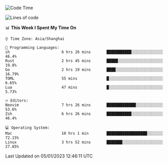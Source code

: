 <!--START_SECTION:waka-->
![Code Time](http://img.shields.io/badge/Code%20Time-1%2C105%20hrs%204%20mins-blue)

![Lines of code](https://img.shields.io/badge/From%20Hello%20World%20I%27ve%20Written-24%20Thousand%20lines%20of%20code-blue)

📊 **This Week I Spent My Time On** 

```text
⌚︎ Time Zone: Asia/Shanghai

💬 Programming Languages: 
sh                       6 hrs 26 mins       ███████████░░░░░░░░░░░░░░   46.4% 
Rust                     2 hrs 45 mins       █████░░░░░░░░░░░░░░░░░░░░   19.8% 
Go                       2 hrs 19 mins       ████░░░░░░░░░░░░░░░░░░░░░   16.79% 
TOML                     55 mins             █░░░░░░░░░░░░░░░░░░░░░░░░   6.65% 
Lua                      47 mins             █░░░░░░░░░░░░░░░░░░░░░░░░   5.73%

🔥 Editors: 
Neovim                   7 hrs 26 mins       █████████████░░░░░░░░░░░░   53.6% 
Zsh                      6 hrs 26 mins       ███████████░░░░░░░░░░░░░░   46.4%

💻 Operating System: 
Mac                      10 hrs 1 min        ██████████████████░░░░░░░   72.15% 
Linux                    3 hrs 52 mins       ███████░░░░░░░░░░░░░░░░░░   27.85%

```


 Last Updated on 05/01/2023 12:46:11 UTC
<!--END_SECTION:waka-->
